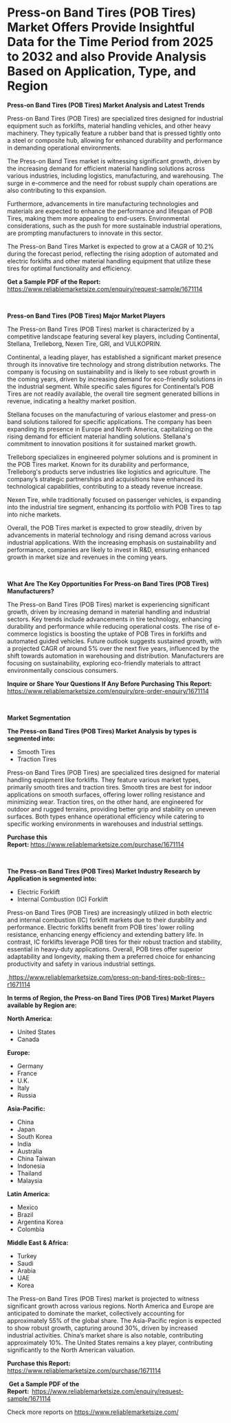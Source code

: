 <p><h1>Press-on Band Tires (POB Tires) Market Offers Provide Insightful Data for the Time Period from 2025 to 2032 and also Provide Analysis Based on Application, Type, and Region</h1></p><p><strong>Press-on Band Tires (POB Tires) Market Analysis and Latest Trends</strong></p>
<p><p>Press-on Band Tires (POB Tires) are specialized tires designed for industrial equipment such as forklifts, material handling vehicles, and other heavy machinery. They typically feature a rubber band that is pressed tightly onto a steel or composite hub, allowing for enhanced durability and performance in demanding operational environments. </p><p>The Press-on Band Tires market is witnessing significant growth, driven by the increasing demand for efficient material handling solutions across various industries, including logistics, manufacturing, and warehousing. The surge in e-commerce and the need for robust supply chain operations are also contributing to this expansion. </p><p>Furthermore, advancements in tire manufacturing technologies and materials are expected to enhance the performance and lifespan of POB Tires, making them more appealing to end-users. Environmental considerations, such as the push for more sustainable industrial operations, are prompting manufacturers to innovate in this sector. </p><p>The Press-on Band Tires Market is expected to grow at a CAGR of 10.2% during the forecast period, reflecting the rising adoption of automated and electric forklifts and other material handling equipment that utilize these tires for optimal functionality and efficiency.</p></p>
<p><strong>Get a Sample PDF of the Report:&nbsp;</strong> <a href="https://www.reliablemarketsize.com/enquiry/request-sample/1671114?utm_campaign=2334&utm_medium=2&utm_source=Github&utm_content=ia&utm_term=25032025&utm_id=press-on-band-tires-pob-tires">https://www.reliablemarketsize.com/enquiry/request-sample/1671114</a></p>
<p>&nbsp;</p>
<p><strong>Press-on Band Tires (POB Tires) Major Market Players</strong></p>
<p><p>The Press-on Band Tires (POB Tires) market is characterized by a competitive landscape featuring several key players, including Continental, Stellana, Trelleborg, Nexen Tire, GRI, and VULKOPRIN. </p><p>Continental, a leading player, has established a significant market presence through its innovative tire technology and strong distribution networks. The company is focusing on sustainability and is likely to see robust growth in the coming years, driven by increasing demand for eco-friendly solutions in the industrial segment. While specific sales figures for Continental’s POB Tires are not readily available, the overall tire segment generated billions in revenue, indicating a healthy market position.</p><p>Stellana focuses on the manufacturing of various elastomer and press-on band solutions tailored for specific applications. The company has been expanding its presence in Europe and North America, capitalizing on the rising demand for efficient material handling solutions. Stellana's commitment to innovation positions it for sustained market growth.</p><p>Trelleborg specializes in engineered polymer solutions and is prominent in the POB Tires market. Known for its durability and performance, Trelleborg's products serve industries like logistics and agriculture. The company’s strategic partnerships and acquisitions have enhanced its technological capabilities, contributing to a steady revenue increase.</p><p>Nexen Tire, while traditionally focused on passenger vehicles, is expanding into the industrial tire segment, enhancing its portfolio with POB Tires to tap into niche markets.</p><p>Overall, the POB Tires market is expected to grow steadily, driven by advancements in material technology and rising demand across various industrial applications. With the increasing emphasis on sustainability and performance, companies are likely to invest in R&D, ensuring enhanced growth in market size and revenues in the coming years.</p></p>
<p>&nbsp;</p>
<p><strong>What Are The Key Opportunities For Press-on Band Tires (POB Tires) Manufacturers?</strong></p>
<p><p>The Press-on Band Tires (POB Tires) market is experiencing significant growth, driven by increasing demand in material handling and industrial sectors. Key trends include advancements in tire technology, enhancing durability and performance while reducing operational costs. The rise of e-commerce logistics is boosting the uptake of POB Tires in forklifts and automated guided vehicles. Future outlook suggests sustained growth, with a projected CAGR of around 5% over the next five years, influenced by the shift towards automation in warehousing and distribution. Manufacturers are focusing on sustainability, exploring eco-friendly materials to attract environmentally conscious consumers.</p></p>
<p><strong>Inquire or Share Your Questions If Any Before Purchasing This Report:</strong> <a href="https://www.reliablemarketsize.com/enquiry/pre-order-enquiry/1671114?utm_campaign=2334&utm_medium=2&utm_source=Github&utm_content=ia&utm_term=25032025&utm_id=press-on-band-tires-pob-tires">https://www.reliablemarketsize.com/enquiry/pre-order-enquiry/1671114</a></p>
<p>&nbsp;</p>
<p><strong>Market Segmentation</strong></p>
<p><strong>The Press-on Band Tires (POB Tires) Market Analysis by types is segmented into:</strong></p>
<p><ul><li>Smooth Tires</li><li>Traction Tires</li></ul></p>
<p><p>Press-on Band Tires (POB Tires) are specialized tires designed for material handling equipment like forklifts. They feature various market types, primarily smooth tires and traction tires. Smooth tires are best for indoor applications on smooth surfaces, offering lower rolling resistance and minimizing wear. Traction tires, on the other hand, are engineered for outdoor and rugged terrains, providing better grip and stability on uneven surfaces. Both types enhance operational efficiency while catering to specific working environments in warehouses and industrial settings.</p></p>
<p><strong>Purchase this Report:&nbsp;</strong><a href="https://www.reliablemarketsize.com/purchase/1671114?utm_campaign=2334&utm_medium=2&utm_source=Github&utm_content=ia&utm_term=25032025&utm_id=press-on-band-tires-pob-tires">https://www.reliablemarketsize.com/purchase/1671114</a></p>
<p>&nbsp;</p>
<p><strong>The Press-on Band Tires (POB Tires) Market Industry Research by Application is segmented into:</strong></p>
<p><ul><li>Electric Forklift</li><li>Internal Combustion (IC) Forklift</li></ul></p>
<p><p>Press-on Band Tires (POB Tires) are increasingly utilized in both electric and internal combustion (IC) forklift markets due to their durability and performance. Electric forklifts benefit from POB tires’ lower rolling resistance, enhancing energy efficiency and extending battery life. In contrast, IC forklifts leverage POB tires for their robust traction and stability, essential in heavy-duty applications. Overall, POB tires offer superior adaptability and longevity, making them a preferred choice for enhancing productivity and safety in various industrial settings.</p></p>
<p><a href="https://www.reliablemarketsize.com/press-on-band-tires-pob-tires--r1671114?utm_campaign=2334&utm_medium=2&utm_source=Github&utm_content=ia&utm_term=25032025&utm_id=press-on-band-tires-pob-tires">&nbsp;https://www.reliablemarketsize.com/press-on-band-tires-pob-tires--r1671114</a></p>
<p><strong>In terms of Region, the Press-on Band Tires (POB Tires) Market Players available by Region are:</strong></p>
<p>
    <p> <strong> North America: </strong>
        <ul>
            <li>United States</li>
            <li>Canada</li>
        </ul>
        </p> 
    <p> <strong> Europe: </strong>
        <ul>
            <li>Germany</li>
            <li>France</li>
            <li>U.K.</li>
            <li>Italy</li>
            <li>Russia</li>
        </ul>
        </p> 
    <p> <strong> Asia-Pacific: </strong>
        <ul>
            <li>China</li>
            <li>Japan</li>
            <li>South Korea</li>
            <li>India</li>
            <li>Australia</li>
            <li>China Taiwan</li>
            <li>Indonesia</li>
            <li>Thailand</li>
            <li>Malaysia</li>
        </ul>
        </p> 
    <p> <strong> Latin America: </strong>
        <ul>
            <li>Mexico</li>
            <li>Brazil</li>
            <li>Argentina Korea</li>
            <li>Colombia</li>
        </ul>
        </p> 
    <p> <strong> Middle East & Africa: </strong>
        <ul>
            <li>Turkey</li>
            <li>Saudi</li>
            <li>Arabia</li>
            <li>UAE</li>
            <li>Korea</li>
        </ul>
    </p>
    </p>
<p><p>The Press-on Band Tires (POB Tires) market is projected to witness significant growth across various regions. North America and Europe are anticipated to dominate the market, collectively accounting for approximately 55% of the global share. The Asia-Pacific region is expected to show robust growth, capturing around 30%, driven by increased industrial activities. China’s market share is also notable, contributing approximately 10%. The United States remains a key player, contributing significantly to the North American valuation.</p></p>
<p><strong>Purchase this Report: </strong><a href="https://www.reliablemarketsize.com/purchase/1671114?utm_campaign=2334&utm_medium=2&utm_source=Github&utm_content=ia&utm_term=25032025&utm_id=press-on-band-tires-pob-tires">https://www.reliablemarketsize.com/purchase/1671114</a></p>
<p>&nbsp;<strong>Get a Sample PDF of the Report:&nbsp;&nbsp;</strong><a href="https://www.reliablemarketsize.com/enquiry/request-sample/1671114?utm_campaign=2334&utm_medium=2&utm_source=Github&utm_content=ia&utm_term=25032025&utm_id=press-on-band-tires-pob-tires">https://www.reliablemarketsize.com/enquiry/request-sample/1671114</a></p>
<p><strong></strong></p>
<p>Check more reports on <a href="https://www.reliablemarketsize.com/?utm_campaign=2334&utm_medium=2&utm_source=Github&utm_content=ia&utm_term=25032025&utm_id=press-on-band-tires-pob-tires">https://www.reliablemarketsize.com/</a></p>